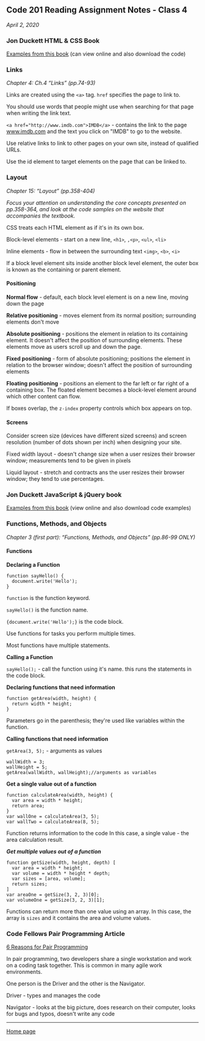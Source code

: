 ## Code 201 Reading Assignment Notes - Class 4

_April 2, 2020_

### Jon Duckett HTML & CSS Book

[Examples from this book](www.htmlandcssbook.com/) (can view online and also download the code)


### Links
_Chapter 4: Ch.4 “Links” (pp.74-93)_

Links are created using the `<a>` tag. `href` specifies the page to link to. 

You should use words that people might use when searching for that page when writing the link text.

`<a href="http://www.imdb.com">IMDB</a>` - contains the link to the page www.imdb.com and the text you click on "IMDB" to go to the website.

Use relative links to link to other pages on your own site, instead of qualified URLs.

Use the id element to target elements on the page that can be linked to.


### Layout
_Chapter 15: “Layout” (pp.358-404)_

_Focus your attention on understanding the core concepts presented on pp.358-364, and look at the code samples on the website that accompanies the textbook._

CSS treats each HTML element as if it's in its own box.

Block-level elements - start on a new line, `<h1>`, `,<p>`, `<ul>`, `<li>`

Inline elements - flow in between the surrounding text `<img>`, `<b>`, `<i>`

If a block level element sits inside another block level element, the outer box is known as the containing or parent element.

#### Positioning
**Normal flow** - default, each block level element is on a new line, moving down the page

**Relative positioning** - moves element from its normal position; surrounding elements don't move

**Absolute positioning** - positions the element in relation to its containing element. It doesn't affect the position of surrounding elements. These elements move as users scroll up and down the page.

**Fixed positioning** - form of absolute positioning; positions the element in relation to the browser window; doesn't affect the position of surrounding elements

**Floating positioning** - positions an element to the far left or far right of a containing box. The floated element becomes a block-level element around which other content can flow.

If boxes overlap, the `z-index` property controls which box appears on top.

#### Screens

Consider screen size (devices have different sized screens) and screen resolution (number of dots shown per inch) when designing your site.

Fixed width layout - doesn't change size when a user resizes their browser window; measurements tend to be given in pixels

Liquid layout - stretch and contracts ans the user resizes their browser window; they tend to use percentages.


### Jon Duckett JavaScript & jQuery book

[Examples from this book](www.javascriptbook.com) (view online and also download code examples)

### Functions, Methods, and Objects

_Chapter 3 (first part): “Functions, Methods, and Objects” (pp.86-99 ONLY)_

#### Functions

**Declaring a Function**

```
function sayHello() {
  document.write('Hello');
}
```
`function` is the function keyword.

`sayHello()` is the function name.

`{document.write('Hello');}` is the code block.

Use functions for tasks you perform multiple times.

Most functions have multiple statements.

**Calling a Function**

`sayHello();` - call the function using it's name. this runs the statements in the code block.


**Declaring functions that need information**

```
function getArea(width, height) {
  return width * height;
}
```

Parameters go in the parenthesis; they're used like variables within the function.

**Calling functions that need information**


`getArea(3, 5);` - arguments as values

```
wallWidth = 3;
wallHeight = 5;
getArea(wallWidth, wallHeight);//arguments as variables
```

**Get a single value out of a function**

```
function calculateArea(width, height) {
  var area = width * height;
  return area;
}
var wallOne = calculateArea(3, 5);
var wallTwo = calculateArea(8, 5);
```
Function returns information to the code In this case, a single value - the area calculation result.

***Get multiple values out of a function***

```
function getSize(width, height, depth) [
  var area = width * height;
  var volume = width * height * depth;
  var sizes = [area, volume];
  return sizes;
]
var areaOne = getSize(3, 2, 3)[0];
var volumeOne = getSize(3, 2, 3)[1];
```

Functions can return more than one value using an array. In this case, the array is `sizes` and it contains the area and volume values.


### Code Fellows Pair Programming Article
[6 Reasons for Pair Programming](https://www.codefellows.org/blog/6-reasons-for-pair-programming/)

In pair programming, two developers share a single workstation and work on a coding task together. This is common in many agile work environments.

One person is the Driver and the other is the Navigator.

Driver - types and manages the code

Navigator - looks at the big picture, does research on their computer, looks for bugs and typos, doesn't write any code


---
[Home page](https://marlene-rinker.github.io/reading-notes/)